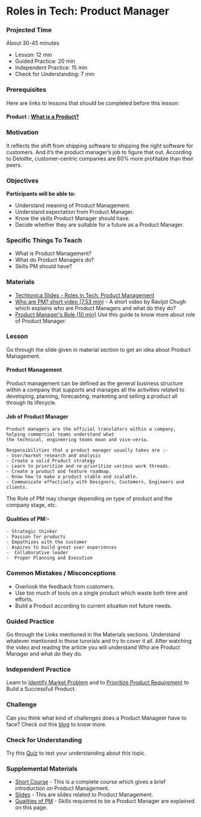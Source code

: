 # Roles in Tech: Product Manager

### Projected Time

About 30-45 minutes
- Lesson: 12 min
- Guided Practice: 20 min
- Independent Practice: 15 min
- Check for Understanding: 7 min

### Prerequisites

Here are links to lessons that should be completed before this lesson:

 #### Product : [What is a Product?](https://economictimes.indiatimes.com/definition/product)

### Motivation

It reflects the shift from shipping software to shipping the right software for customers. And it’s the product manager’s job 
to figure that out. According to Deloitte, customer-centric companies are 60% more profitable than their peers.

### Objectives

**Participants will be able to:**

- Understand meaning of Product Management.
- Understand expectation from Product Manager.
- Know the skills Product Manager should have.
- Decide whether they are suitable for a future as a Product Manager.

### Specific Things To Teach

- What is Product Management?
- What do Product Managers do?
- Skills PM should have?

### Materials

- [Techtonica Slides - Roles in Tech: Product Management](https://docs.google.com/presentation/d/1BxTU4nugas3Z30kIawpJtLhSBL6b5tF1P-d03Hm_JOI/edit?usp=sharing)
- [ Who are PM? short video (7.53 min)](https://www.youtube.com/watch?v=2dczveSrsv8) - A short video by Ravijot Chugh which explains 
who are Product Managers and what do they do?
- [ Product Manager's Role (10 min)](https://www.altexsoft.com/blog/business/product-management-main-stages-and-product-manager-role/) 
Use this guide to know more about role of Product Manager.

### Lesson

   Go through the slide given in material section to get an idea about Product Management.

 #### Product Management    
  
  Product management can be defined as the general business structure within a company that supports and 
   manages all the activities related to developing, planning, forecasting, marketing and selling a product 
   all through its lifecycle.
	
#### Job of Product Manager
  
    Product managers are the official translators within a company, helping commercial teams understand what 
    the technical, engineering teams mean and vice-versa.
    
    Responsibilities that a product manager usually takes are :-
    - User/market research and analysis
    - Create a solid Product strategy
    - Learn to prioritize and re-prioritize various work threads.
    - Create a product and feature roadmap.
    - Know how to make a product stable and scalable.
    - Communicate effectively with Designers, Customers, Engineers and clients.  
    
   The Role of PM may change depending on type of product and the company stage, etc.

#### Qualities of PM:-
    - Strategic thinker
    - Passion for products
    - Empathizes with the customer
    - Aspires to build great user experiences
    -  Collaborative leader
    -  Proper Planning and Execution
 
### Common Mistakes / Misconceptions
   
- Overlook the feedback from customers. 
- Use too much of tools on a single product which waste both time and efforts.
- Build a Product according to current situation not future needs.


### Guided Practice

Go through the Links mentioned in the Materials sections. Understand whatever mentioned in those turorials and try to cover it all.
After watching the video and reading the article you will understand Who are Product Manager and what do they do. 

### Independent Practice

Learn to [Identify Market Problem](https://learn.marsdd.com/mars-library/identifying-market-problems/) and to [Prioritize Product Requirement](https://learn.marsdd.com/mars-library/prioritizing-product-requirements/) to Build a Successfull Product.


### Challenge

Can you think what kind of challenges does a Product Manageer have to face? 
Check out this [blog](https://productcoalition.com/the-6-biggest-challenges-facing-product-management-teams-in-2018-ef9fd9cfdb9a) 
to know more.


### Check for Understanding
 
 Try this [Quiz](https://study.com/academy/practice/quiz-worksheet-what-is-product-management.html) to test your understanding 
 about this topic.


### Supplemental Materials
- [Short Course](https://www.chalkstreet.com/product-management-tutorial-101/) - This is a complete course which gives a brief introduction on Product Management.
- [Slides](https://www.slideshare.net/jysimon/01-pm101-howtocreateproductscustomerslovejysimonjul2014) - This are slides related to Product Management.
- [Qualities of PM](https://www.linkedin.com/pulse/20140410232440-137353-9-qualities-of-a-great-product-manager/) - Skills requiered to be a Product
Manager are explained on this page.
